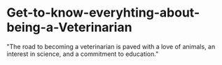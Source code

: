 # Get-to-know-everyhting-about-being-a-Veterinarian

"The road to becoming a veterinarian is paved with a love of animals, an interest in science, and a commitment to education."

